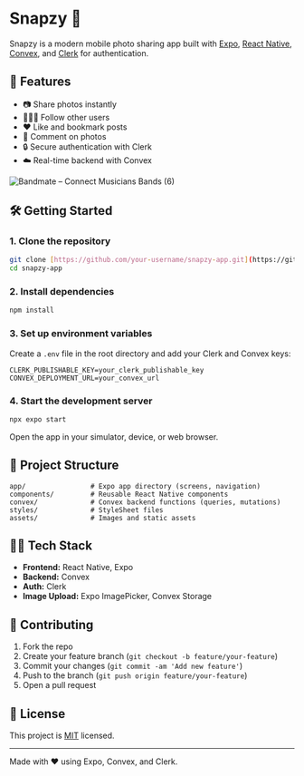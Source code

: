 # Snapzy 📸

Snapzy is a modern mobile photo sharing app built with [Expo](https://expo.dev), [React Native](https://reactnative.dev/), [Convex](https://convex.dev/), and [Clerk](https://clerk.com/) for authentication.

## 🚀 Features

- 📷 Share photos instantly
- 🧑‍🤝‍🧑 Follow other users
- ❤️ Like and bookmark posts
- 💬 Comment on photos
- 🔒 Secure authentication with Clerk
- ☁️ Real-time backend with Convex
  
![Bandmate – Connect Musicians   Bands (6)](https://github.com/user-attachments/assets/134a9ed7-c894-4a46-99f2-c02d195a3465)


## 🛠️ Getting Started

### 1. Clone the repository

```bash
git clone [https://github.com/your-username/snapzy-app.git](https://github.com/rKrishan99/snapzy-social-media-react-native-expo-app.git)
cd snapzy-app
```

### 2. Install dependencies

```bash
npm install
```

### 3. Set up environment variables

Create a `.env` file in the root directory and add your Clerk and Convex keys:

```
CLERK_PUBLISHABLE_KEY=your_clerk_publishable_key
CONVEX_DEPLOYMENT_URL=your_convex_url
```

### 4. Start the development server

```bash
npx expo start
```

Open the app in your simulator, device, or web browser.

## 📂 Project Structure

```
app/                # Expo app directory (screens, navigation)
components/         # Reusable React Native components
convex/             # Convex backend functions (queries, mutations)
styles/             # StyleSheet files
assets/             # Images and static assets
```

## 🧑‍💻 Tech Stack

- **Frontend:** React Native, Expo
- **Backend:** Convex
- **Auth:** Clerk
- **Image Upload:** Expo ImagePicker, Convex Storage

## 🤝 Contributing

1. Fork the repo
2. Create your feature branch (`git checkout -b feature/your-feature`)
3. Commit your changes (`git commit -am 'Add new feature'`)
4. Push to the branch (`git push origin feature/your-feature`)
5. Open a pull request

## 📄 License

This project is [MIT](LICENSE) licensed.

---

Made with ❤️ using Expo, Convex, and Clerk.
